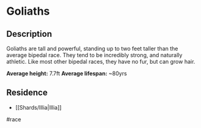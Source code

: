 # Goliaths

## Description
Goliaths are tall and powerful, standing up to two feet taller than the average bipedal race. They tend to be incredibly strong, and naturally athletic. Like most other bipedal races, they have no fur, but can grow hair.

**Average height:** 7.7ft
**Average lifespan:** ~80yrs

## Residence
- [[Shards/Illia|Illia]]

#race 